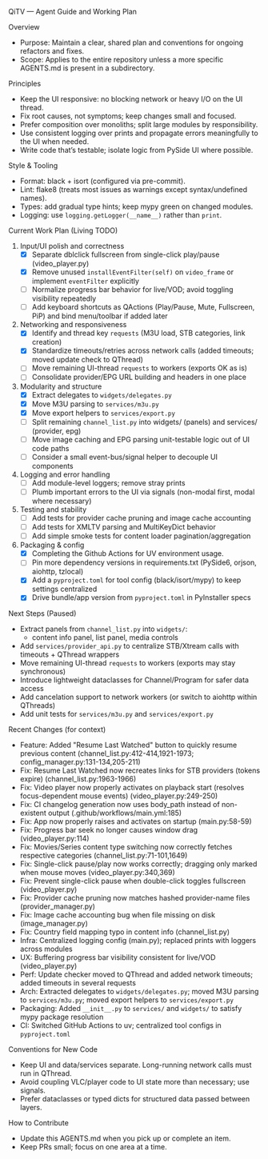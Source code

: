 QiTV — Agent Guide and Working Plan

Overview
- Purpose: Maintain a clear, shared plan and conventions for ongoing refactors and fixes.
- Scope: Applies to the entire repository unless a more specific AGENTS.md is present in a subdirectory.

Principles
- Keep the UI responsive: no blocking network or heavy I/O on the UI thread.
- Fix root causes, not symptoms; keep changes small and focused.
- Prefer composition over monoliths; split large modules by responsibility.
- Use consistent logging over prints and propagate errors meaningfully to the UI when needed.
- Write code that’s testable; isolate logic from PySide UI where possible.

Style & Tooling
- Format: black + isort (configured via pre-commit).
- Lint: flake8 (treats most issues as warnings except syntax/undefined names).
- Types: add gradual type hints; keep mypy green on changed modules.
- Logging: use `logging.getLogger(__name__)` rather than `print`.

Current Work Plan (Living TODO)
1) Input/UI polish and correctness
   - [x] Separate dblclick fullscreen from single-click play/pause (video_player.py)
   - [x] Remove unused `installEventFilter(self)` on `video_frame` or implement `eventFilter` explicitly
   - [ ] Normalize progress bar behavior for live/VOD; avoid toggling visibility repeatedly
   - [ ] Add keyboard shortcuts as QActions (Play/Pause, Mute, Fullscreen, PiP) and bind menu/toolbar if added later

2) Networking and responsiveness
   - [x] Identify and thread key `requests` (M3U load, STB categories, link creation)
   - [x] Standardize timeouts/retries across network calls (added timeouts; moved update check to QThread)
   - [ ] Move remaining UI-thread `requests` to workers (exports OK as is)
   - [ ] Consolidate provider/EPG URL building and headers in one place

3) Modularity and structure
   - [x] Extract delegates to `widgets/delegates.py`
   - [x] Move M3U parsing to `services/m3u.py`
   - [x] Move export helpers to `services/export.py`
   - [ ] Split remaining `channel_list.py` into widgets/ (panels) and services/ (provider, epg)
   - [ ] Move image caching and EPG parsing unit-testable logic out of UI code paths
   - [ ] Consider a small event-bus/signal helper to decouple UI components

4) Logging and error handling
   - [ ] Add module-level loggers; remove stray prints
   - [ ] Plumb important errors to the UI via signals (non-modal first, modal where necessary)

5) Testing and stability
   - [ ] Add tests for provider cache pruning and image cache accounting
   - [ ] Add tests for XMLTV parsing and MultiKeyDict behavior
   - [ ] Add simple smoke tests for content loader pagination/aggregation

6) Packaging & config
   - [x] Completing the Github Actions for UV environment usage.
   - [ ] Pin more dependency versions in requirements.txt (PySide6, orjson, aiohttp, tzlocal)
   - [x] Add a `pyproject.toml` for tool config (black/isort/mypy) to keep settings centralized
   - [x] Drive bundle/app version from `pyproject.toml` in PyInstaller specs

Next Steps (Paused)
- Extract panels from `channel_list.py` into `widgets/`:
  - content info panel, list panel, media controls
- Add `services/provider_api.py` to centralize STB/Xtream calls with timeouts + QThread wrappers
- Move remaining UI-thread `requests` to workers (exports may stay synchronous)
- Introduce lightweight dataclasses for Channel/Program for safer data access
- Add cancelation support to network workers (or switch to aiohttp within QThreads)
- Add unit tests for `services/m3u.py` and `services/export.py`

Recent Changes (for context)
- Feature: Added "Resume Last Watched" button to quickly resume previous content (channel_list.py:412-414,1921-1973; config_manager.py:131-134,205-211)
- Fix: Resume Last Watched now recreates links for STB providers (tokens expire) (channel_list.py:1963-1966)
- Fix: Video player now properly activates on playback start (resolves focus-dependent mouse events) (video_player.py:249-250)
- Fix: CI changelog generation now uses body_path instead of non-existent output (.github/workflows/main.yml:185)
- Fix: App now properly raises and activates on startup (main.py:58-59)
- Fix: Progress bar seek no longer causes window drag (video_player.py:114)
- Fix: Movies/Series content type switching now correctly fetches respective categories (channel_list.py:71-101,1649)
- Fix: Single-click pause/play now works correctly; dragging only marked when mouse moves (video_player.py:340,369)
- Fix: Prevent single-click pause when double-click toggles fullscreen (video_player.py)
- Fix: Provider cache pruning now matches hashed provider-name files (provider_manager.py)
- Fix: Image cache accounting bug when file missing on disk (image_manager.py)
- Fix: Country field mapping typo in content info (channel_list.py)
- Infra: Centralized logging config (main.py); replaced prints with loggers across modules
- UX: Buffering progress bar visibility consistent for live/VOD (video_player.py)
- Perf: Update checker moved to QThread and added network timeouts; added timeouts in several requests
- Arch: Extracted delegates to `widgets/delegates.py`; moved M3U parsing to `services/m3u.py`; moved export helpers to `services/export.py`
- Packaging: Added `__init__.py` to `services/` and `widgets/` to satisfy mypy package resolution
- CI: Switched GitHub Actions to uv; centralized tool configs in `pyproject.toml`

Conventions for New Code
- Keep UI and data/services separate. Long-running network calls must run in QThread.
- Avoid coupling VLC/player code to UI state more than necessary; use signals.
- Prefer dataclasses or typed dicts for structured data passed between layers.

How to Contribute
- Update this AGENTS.md when you pick up or complete an item.
- Keep PRs small; focus on one area at a time.

